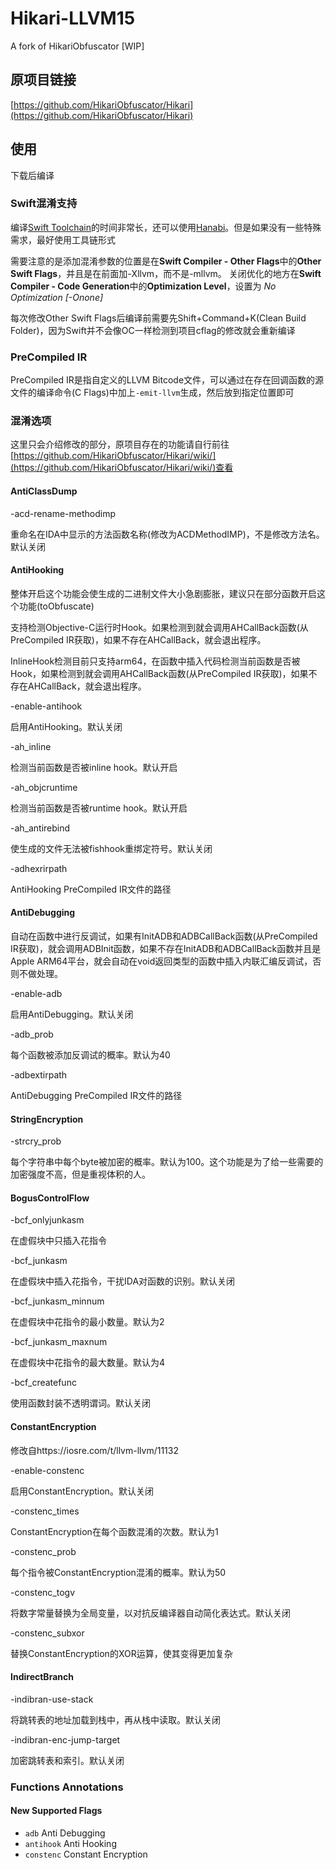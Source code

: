 # Hikari-LLVM15
 A fork of HikariObfuscator [WIP]
 
 ## 原项目链接
 [https://github.com/HikariObfuscator/Hikari](https://github.com/HikariObfuscator/Hikari)

## 使用

下载后编译

### Swift混淆支持

编译[Swift Toolchain](https://github.com/NeHyci/Hikari-Swift)的时间非常长，还可以使用[Hanabi](https://github.com/NeHyci/Hanabi)。但是如果没有一些特殊需求，最好使用工具链形式

需要注意的是添加混淆参数的位置是在**Swift Compiler - Other Flags**中的**Other Swift Flags**，并且是在前面加-Xllvm，而不是-mllvm。
关闭优化的地方在**Swift Compiler - Code Generation**中的**Optimization Level**，设置为 *No Optimization [-Onone]*

每次修改Other Swift Flags后编译前需要先Shift+Command+K(Clean Build Folder)，因为Swift并不会像OC一样检测到项目cflag的修改就会重新编译

### PreCompiled IR

PreCompiled IR是指自定义的LLVM Bitcode文件，可以通过在存在回调函数的源文件的编译命令(C Flags)中加上`-emit-llvm`生成，然后放到指定位置即可

###  混淆选项

这里只会介绍修改的部分，原项目存在的功能请自行前往[https://github.com/HikariObfuscator/Hikari/wiki/](https://github.com/HikariObfuscator/Hikari/wiki/)查看

#### AntiClassDump

-acd-rename-methodimp

重命名在IDA中显示的方法函数名称(修改为ACDMethodIMP)，不是修改方法名。默认关闭

#### AntiHooking

整体开启这个功能会使生成的二进制文件大小急剧膨胀，建议只在部分函数开启这个功能(toObfuscate)

支持检测Objective-C运行时Hook。如果检测到就会调用AHCallBack函数(从PreCompiled IR获取)，如果不存在AHCallBack，就会退出程序。

InlineHook检测目前只支持arm64，在函数中插入代码检测当前函数是否被Hook，如果检测到就会调用AHCallBack函数(从PreCompiled IR获取)，如果不存在AHCallBack，就会退出程序。

-enable-antihook

启用AntiHooking。默认关闭

-ah_inline

检测当前函数是否被inline hook。默认开启

-ah_objcruntime

检测当前函数是否被runtime hook。默认开启

-ah_antirebind

使生成的文件无法被fishhook重绑定符号。默认关闭

-adhexrirpath

AntiHooking PreCompiled IR文件的路径

#### AntiDebugging

自动在函数中进行反调试，如果有InitADB和ADBCallBack函数(从PreCompiled IR获取)，就会调用ADBInit函数，如果不存在InitADB和ADBCallBack函数并且是Apple ARM64平台，就会自动在void返回类型的函数中插入内联汇编反调试，否则不做处理。

-enable-adb

启用AntiDebugging。默认关闭

-adb_prob

每个函数被添加反调试的概率。默认为40

-adbextirpath

AntiDebugging PreCompiled IR文件的路径

#### StringEncryption

-strcry_prob

每个字符串中每个byte被加密的概率。默认为100。这个功能是为了给一些需要的加密强度不高，但是重视体积的人。

#### BogusControlFlow

-bcf_onlyjunkasm

在虚假块中只插入花指令

-bcf_junkasm

在虚假块中插入花指令，干扰IDA对函数的识别。默认关闭

-bcf_junkasm_minnum

在虚假块中花指令的最小数量。默认为2

-bcf_junkasm_maxnum

在虚假块中花指令的最大数量。默认为4

-bcf_createfunc

使用函数封装不透明谓词。默认关闭

#### ConstantEncryption

修改自https://iosre.com/t/llvm-llvm/11132

-enable-constenc

启用ConstantEncryption。默认关闭

-constenc_times

ConstantEncryption在每个函数混淆的次数。默认为1

-constenc_prob

每个指令被ConstantEncryption混淆的概率。默认为50

-constenc_togv

将数字常量替换为全局变量，以对抗反编译器自动简化表达式。默认关闭

-constenc_subxor

替换ConstantEncryption的XOR运算，使其变得更加复杂

#### IndirectBranch

-indibran-use-stack

将跳转表的地址加载到栈中，再从栈中读取。默认关闭

-indibran-enc-jump-target

加密跳转表和索引。默认关闭

### Functions Annotations

#### New Supported Flags

-   `adb` Anti Debugging
-   `antihook` Anti Hooking
-   `constenc` Constant Encryption
